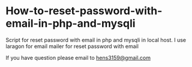 # How-to-reset-password-with-email-in-php-and-mysqli
Script for reset password with email in php and mysqli in local host.
I use laragon for email mailer for reset password with email

If you have question please email to hens3159@gmail.com 
